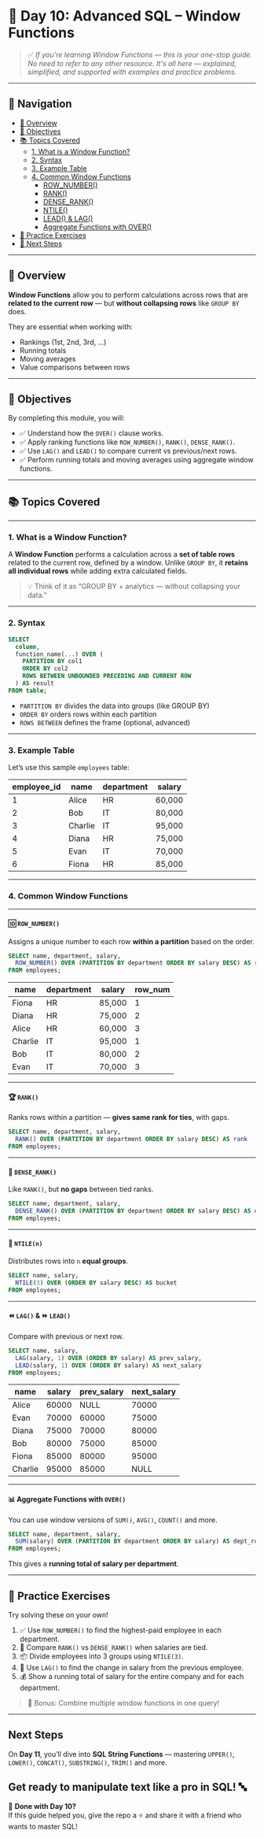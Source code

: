 # 📅 Day 10: Advanced SQL – Window Functions

> ✅ *If you're learning Window Functions — this is your one-stop guide. No need to refer to any other resource. It's all here — explained, simplified, and supported with examples and practice problems.*

---

## 🧭 Navigation
- [📌 Overview](#overview)
- [🎯 Objectives](#objectives)
- [📚 Topics Covered](#topics-covered)
  - [1. What is a Window Function?](#1-what-is-a-window-function)
  - [2. Syntax](#2-syntax)
  - [3. Example Table](#3-example-table)
  - [4. Common Window Functions](#4-common-window-functions)
    - [ROW_NUMBER()](#row_number)
    - [RANK()](#rank)
    - [DENSE_RANK()](#dense_rank)
    - [NTILE()](#ntile)
    - [LEAD() & LAG()](#lead--lag)
    - [Aggregate Functions with OVER()](#aggregate-functions-with-over)
- [🧠 Practice Exercises](#practice-exercises)
- [🚀 Next Steps](#next-steps)

---

## 📌 Overview

**Window Functions** allow you to perform calculations across rows that are **related to the current row** — but **without collapsing rows** like `GROUP BY` does.

They are essential when working with:
- Rankings (1st, 2nd, 3rd, …)
- Running totals
- Moving averages
- Value comparisons between rows

---

## 🎯 Objectives

By completing this module, you will:

- ✅ Understand how the `OVER()` clause works.
- ✅ Apply ranking functions like `ROW_NUMBER()`, `RANK()`, `DENSE_RANK()`.
- ✅ Use `LAG()` and `LEAD()` to compare current vs previous/next rows.
- ✅ Perform running totals and moving averages using aggregate window functions.

---

## 📚 Topics Covered

---

### 1. What is a Window Function?

A **Window Function** performs a calculation across a **set of table rows** related to the current row, defined by a window. Unlike `GROUP BY`, it **retains all individual rows** while adding extra calculated fields.

> 💡 Think of it as “GROUP BY + analytics — without collapsing your data.”

---

### 2. Syntax

```sql
SELECT
  column,
  function_name(...) OVER (
    PARTITION BY col1
    ORDER BY col2
    ROWS BETWEEN UNBOUNDED PRECEDING AND CURRENT ROW
  ) AS result
FROM table;
```

- `PARTITION BY` divides the data into groups (like GROUP BY)
- `ORDER BY` orders rows within each partition
- `ROWS BETWEEN` defines the frame (optional, advanced)

---

### 3. Example Table

Let’s use this sample `employees` table:

| employee_id | name     | department | salary |
|-------------|----------|------------|--------|
| 1           | Alice    | HR         | 60,000 |
| 2           | Bob      | IT         | 80,000 |
| 3           | Charlie  | IT         | 95,000 |
| 4           | Diana    | HR         | 75,000 |
| 5           | Evan     | IT         | 70,000 |
| 6           | Fiona    | HR         | 85,000 |

---

### 4. Common Window Functions

---

#### 🆔 `ROW_NUMBER()`

Assigns a unique number to each row **within a partition** based on the order.

```sql
SELECT name, department, salary,
  ROW_NUMBER() OVER (PARTITION BY department ORDER BY salary DESC) AS row_num
FROM employees;
```

| name   | department | salary | row_num |
|--------|------------|--------|---------|
| Fiona  | HR         | 85,000 | 1       |
| Diana  | HR         | 75,000 | 2       |
| Alice  | HR         | 60,000 | 3       |
| Charlie| IT         | 95,000 | 1       |
| Bob    | IT         | 80,000 | 2       |
| Evan   | IT         | 70,000 | 3       |

---

#### 🏆 `RANK()`

Ranks rows within a partition — **gives same rank for ties**, with gaps.

```sql
SELECT name, department, salary,
  RANK() OVER (PARTITION BY department ORDER BY salary DESC) AS rank
FROM employees;
```

---

#### 🥇 `DENSE_RANK()`

Like `RANK()`, but **no gaps** between tied ranks.

```sql
SELECT name, department, salary,
  DENSE_RANK() OVER (PARTITION BY department ORDER BY salary DESC) AS dense_rank
FROM employees;
```

---

#### 🎲 `NTILE(n)`

Distributes rows into `n` **equal groups**.

```sql
SELECT name, salary,
  NTILE(3) OVER (ORDER BY salary DESC) AS bucket
FROM employees;
```

---

#### ⏪ `LAG()` & ⏩ `LEAD()`

Compare with previous or next row.

```sql
SELECT name, salary,
  LAG(salary, 1) OVER (ORDER BY salary) AS prev_salary,
  LEAD(salary, 1) OVER (ORDER BY salary) AS next_salary
FROM employees;
```

| name   | salary | prev_salary | next_salary |
|--------|--------|-------------|-------------|
| Alice  | 60000  | NULL        | 70000       |
| Evan   | 70000  | 60000       | 75000       |
| Diana  | 75000  | 70000       | 80000       |
| Bob    | 80000  | 75000       | 85000       |
| Fiona  | 85000  | 80000       | 95000       |
| Charlie| 95000  | 85000       | NULL        |

---

#### 📊 Aggregate Functions with `OVER()`

You can use window versions of `SUM()`, `AVG()`, `COUNT()` and more.

```sql
SELECT name, department, salary,
  SUM(salary) OVER (PARTITION BY department ORDER BY salary) AS dept_running_total
FROM employees;
```

This gives a **running total of salary per department**.

---

## 🧠 Practice Exercises

Try solving these on your own!

1. ✅ Use `ROW_NUMBER()` to find the highest-paid employee in each department.
2. 🎯 Compare `RANK()` vs `DENSE_RANK()` when salaries are tied.
3. 📦 Divide employees into 3 groups using `NTILE(3)`.
4. 🔄 Use `LAG()` to find the change in salary from the previous employee.
5. 💰 Show a running total of salary for the entire company and for each department.

> 🧠 Bonus: Combine multiple window functions in one query!

---

## Next Steps
On **Day 11**, you’ll dive into **SQL String Functions** — mastering `UPPER()`, `LOWER()`, `CONCAT()`, `SUBSTRING()`, `TRIM()` and more.

Get ready to manipulate text like a pro in SQL! 🔤
---

🏁 **Done with Day 10?**  
If this guide helped you, give the repo a ⭐ and share it with a friend who wants to master SQL!

